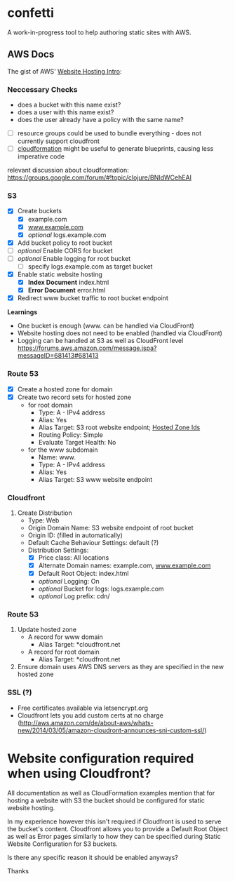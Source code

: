 # confetti

A work-in-progress tool to help authoring static sites with AWS.

## AWS Docs

The gist of AWS' [Website Hosting Intro](http://docs.aws.amazon.com/gettingstarted/latest/swh/website-hosting-intro.html):

### Neccessary Checks

- does a bucket with this name exist?
- does a user with this name exist?
- does the user already have a policy with the same name?

- [ ] resource groups could be used to bundle everything - does not currently support cloudfront
- [ ] [cloudformation](http://docs.aws.amazon.com/AWSCloudFormation/latest/UserGuide/Welcome.html) might be useful to generate blueprints, causing less imperative code

relevant discussion about cloudformation: https://groups.google.com/forum/#!topic/clojure/BNIdWCehEAI

### S3

- [x] Create buckets
   - [x] example.com
   - [x] www.example.com
   - [x] *optional* logs.example.com
- [x] Add bucket policy to root bucket
- [ ] *optional* Enable CORS for bucket
- [ ] *optional* Enable logging for root bucket
   - [ ] specify logs.example.com as target bucket
- [x] Enable static website hosting
   - [x] **Index Document** index.html
   - [x] **Error Document** error.html
- [x] Redirect www bucket traffic to root bucket endpoint

**Learnings**

- One bucket is enough (www. can be handled via CloudFront)
- Website hosting does not need to be enabled (handled via CloudFront)
- Logging can be handled at S3 as well as CloudFront level
https://forums.aws.amazon.com/message.jspa?messageID=681413#681413

### Route 53

- [x] Create a hosted zone for domain
- [x] Create two record sets for hosted zone
   - for root domain
     - Type: A - IPv4 address
     - Alias: Yes
     - Alias Target: S3 root website endpoint; [Hosted Zone Ids](http://docs.aws.amazon.com/general/latest/gr/rande.html#s3_region)
     - Routing Policy: Simple
     - Evaluate Target Health: No
   - for the www subdomain
     - Name: www.
     - Type: A - IPv4 address
     - Alias: Yes
     - Alias Target: S3 www website endpoint

### Cloudfront

1. Create Distribution
   - Type: Web
   - Origin Domain Name: S3 website endpoint of root bucket
   - Origin ID: (filled in automatically)
   - Default Cache Behaviour Settings: default (?)
   - Distribution Settings:
     - [x] Price class: All locations
     - [x] Alternate Domain names: example.com, www.example.com
     - [x] Default Root Object: index.html
     - *optional* Logging: On
     - *optional* Bucket for logs: logs.example.com
     - *optional* Log prefix: cdn/

### Route 53

1. Update hosted zone
   - A record for www domain
     - Alias Target: *cloudfront.net
   - A record for root domain
     - Alias Target: *cloudfront.net
2. Ensure domain uses AWS DNS servers
   as they are specified in the new hosted zone

### SSL (?)

- Free certificates available via letsencrypt.org
- Cloudfront lets you add custom certs at no charge (http://aws.amazon.com/de/about-aws/whats-new/2014/03/05/amazon-cloudront-announces-sni-custom-ssl/)

# Website configuration required when using Cloudfront?

All documentation as well as CloudFormation examples mention that for hosting a website with S3 the bucket should be configured for static website hosting.

In my experience however this isn't required if Cloudfront is used to serve the bucket's content.
Cloudfront allows you to provide a Default Root Object as well as Error pages similarly to how they can be specified during Static Website Configuration for S3 buckets.

Is there any specific reason it should be enabled anyways?

Thanks
